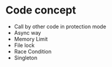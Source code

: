 # Code concept

- Call by other code in protection mode
- Async way
- Memory Limit
- File lock
- Race Condition
- Singleton

